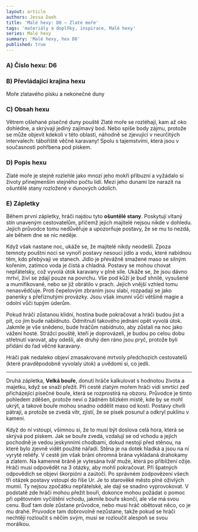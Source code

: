 ```yaml
---
layout: article
authors: Jessa Daeh
title: 'Malé hexy: D6 – Zlaté moře'
tags: 'materiály a doplňky, inspirace, Malé hexy'
series: Malé hexy
summary: 'Malé hexy, hex D6'
published: true
---
```



### A) Číslo hexu: D6
  
### B) Převládající krajina hexu

Moře zlatavého písku a nekonečné duny

### C) Obsah hexu

Větrem ošlehané písečné duny pouště Zlaté moře se rozléhají, kam až oko dohlédne, a skrývají jediný zajímavý bod. Nebo spíše body zájmu, protože se může objevit kdekoli v této oblasti, náhodně se zjevující v neurčitých intervalech: tábořiště věčné karavany! Spolu s tajemstvími, která jsou v současnosti pohřbena pod pískem.

### D) Popis hexu

Zlaté moře je stejně rozlehlé jako mnozí jeho mokří příbuzní a vyžádalo si životy přinejmenším stejného počtu lidí. Mezi jeho dunami lze narazit na ošuntělé stany rozložené v dunových údolích.
  
### E) Zápletky  

Během první zápletky, hráči najdou tyto **ošuntělé stany**. Poskytují vítaný stín unaveným cestovatelům, přičemž jejich majitelé nejsou nikde v dohledu. Jejich průvodce tomu nedůvěřuje a upozorňuje postavy, že se mu to nezdá, ale během dne se nic neděje.

Když však nastane noc, ukáže se, že majitelé nikdy neodešli. Zpoza temnoty pouštní noci se vynoří postavy nesoucí jídlo a vodu, které nabídnou těm, kdo přebývají ve stanech. Jídlo je převážně smažené maso se silným kořením, zatímco voda je čistá a chladná. Postavy se mohou chovat nepřátelsky, což vyvolá útok karavany v plné síle. Ukáže se, že jsou dávno mrtví, živí se zdají pouze na povrchu. Vše pod kůží je buď shnilé, vysušené a mumifikované, nebo se již obrátilo v prach. Jejich vnější vzhled tomu nenasvědčuje. Proti čepelovým zbraním jsou slabí, rozpadají se jako panenky s přeříznutými provázky. Jsou však imunní vůči většině magie a odolní vůči tupým úderům.

Pokud hráči zůstanou klidní, hostina bude pokračovat a hráči budou jíst a pít, co jim bude nabídnuto. Odmítnutí takového jednání opět vyvolá útok. Jakmile je vše snědeno, bude hráčům nabídnuto, aby zůstali na noc jako vážení hosté. Strážci pouště, kteří je doprovázeli, je budou po celou dobu střetnutí varovat, aby odešli, ale druhý den ráno jsou pryč, protože byli přidáni do řad věčné karavany.

Hráči pak nedaleko objeví zmasakrované mrtvoly předchozích cestovatelů (které pravděpodobně vyvolaly útok) a uvědomí si, co jedli.

***

Druhá zápletka, **Velká bouře**, donutí hráče kalkulovat s hodnotou života a majetku, když se snaží přežít.
Při cestě zlatým mořem hráči vidí smrtící zeď přicházející písečné bouře, která se rozprostírá na obzoru. Průvodce je tímto pohledem zděšen, protože neví o žádném blízkém místě, kde by se mohl ukrýt, a takové bouře mohou snadno oddělit maso od kostí. Postavy chvíli pátrají, a protože se zvedá vítr, zjistí, že se písek posunul a odkryl puklinu v kameni.

Když do ní vstoupí, všimnou si, že to musí být doslova celá hora, která se skrývá pod pískem. Jak se bouře zvedá, vzdalují se od vchodu a jejich pochodně je vedou jeskynními chodbami, dokud nestojí před stěnou, na které bylo zjevně vidět použité nářadí. Stěna je na dotek hladká a jsou na ní vyryté reliéfy. V cestě jim však brání ohromná brána vykládaná drahokamy a zlatem. Na kamenné bráně je vytesána tvář muže, která po přiblížení ožije. Hráči musí odpovědět na 3 otázky, aby mohli pokračovat. Při špatných odpovědích se objeví škorpióni a zaútočí.
Po správném zodpovězení všech tří otázek postavy vstoupí do říše Ur. Je to starověké město plné oživlých mumií. Ty nejsou zpočátku nepřátelské, ale dají se snadno vyprovokovat. V podstatě zde hráči mohou přežít bouři, dokonce mohou požádat o pomoc při opětovném vyčištění vchodu, jakmile bouře skončí, ale vše má svou cenu. Buď tam dole zůstane průvodce, nebo musí hráč obětovat něco, co je mu drahé. Pruvodce tam dobrovolně nezůstane, takže pokud se hráči nechtějí rozloučit s něčím svým, musí se rozloučit alespoň se svou morálkou.
